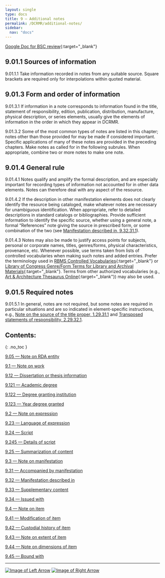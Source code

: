 ```yaml
---
layout: single
type: docs
title: 9 — Additional notes
permalink: /DCRMR/additional-notes/
sidebar:
  nav: "docs"
---
```


[Google Doc for BSC review](https://docs.google.com/document/d/1tBlQknXfxkyB9zDM70qJtv62IWSQlC9etUycnIapYA0/edit?usp=sharing){:target="_blank"}

## 9.01.1 Sources of information 

<a name="9.01.1.1">9.01.1.1</a> Take information recorded in notes from any suitable source. Square brackets are required only for interpolations within quoted material.

## 9.01.3 Form and order of information

<a name="9.01.3.1">9.01.3.1</a> If information in a note corresponds to information found in the title, statement of responsibility, edition, publication, distribution, manufacture, physical description, or series elements, usually give the elements of information in the order in which they appear in DCRMR.

<a name="9.01.3.2">9.01.3.2</a> Some of the most common types of notes are listed in this chapter; notes other than those provided for may be made if considered important. Specific applications of many of these notes are provided in the preceding chapters. Make notes as called for in the following subrules. When appropriate, combine two or more notes to make one note.

## 9.01.4 General rule

<a name="9.01.4.1">9.01.4.1</a> Notes qualify and amplify the formal description, and are especially important for recording types of information not accounted for in other data elements. Notes can therefore deal with any aspect of the resource.

<a name="9.01.4.2">9.01.4.2</a> If the description in other manifestation elements does not clearly identify the resource being cataloged, make whatever notes are necessary for unambiguous identification. When appropriate, refer to detailed descriptions in standard catalogs or bibliographies. Provide sufficient information to identify the specific source, whether using a general note, a formal “References” note giving the source in prescribed form, or some combination of the two (see [Manifestation described in, 9.32.31.1](/DCRMR/additional-notes/Manifestation-described-in/#9.32.31.1)).

<a name="9.01.4.3">9.01.4.3</a> Notes may also be made to justify access points for subjects, personal or corporate names, titles, genres/forms, physical characteristics, provenance, etc. Whenever possible, use terms taken from lists of controlled vocabularies when making such notes and added entries. Prefer the terminology used in [RBMS Controlled Vocabularies](http://rbms.info/vocabularies/index.shtml){:target="_blank"} or [Library of Congress Genre/Form Terms for Library and Archival Materials](https://id.loc.gov/authorities/genreForms.html){:target="_blank"}. Terms from other authorized vocabularies (e.g., [Art & Architecture Thesaurus Online](https://www.getty.edu/research/tools/vocabularies/aat){:target="_blank"}) may also be used.

## 9.01.5 Required notes

<a name="9.01.5.1">9.01.5.1</a> In general, notes are not required, but some notes are required in particular situations and are so indicated in element-specific instructions, e.g., [Note on the source of the title proper, 1.29.31.1](/DCRMR/title/Note-on-title/#1.29.31.1) and [Transposed statements of responsibility, 2.29.32.1](/DCRMR/sor/Note-on-statement-of-responsibility/#2.29.32.1).

## Contents:
{: .no_toc }

[9.05 — Note on RDA entity](/DCRMR/additional-notes/Note-on-RDA-entity/)

[9.1 — Note on work](/DCRMR/additional-notes/Note-on-work/)

[9.12 — Dissertation or thesis information](/DCRMR/additional-notes/Dissertation-or-thesis-information/)

[9.121 — Academic degree](/DCRMR/additional-notes/Academic-degree/)

[9.122 — Degree granting institution](/DCRMR/additional-notes/Degree-granting-institution/)

[9.123 — Year degree granted](/DCRMR/additional-notes/Year-degree-granted/)

[9.2 — Note on expression](/DCRMR/additional-notes/Note-on-expression/)

[9.23 — Language of expression](/DCRMR/additional-notes/Language-of-expression/)

[9.24 — Script](/DCRMR/additional-notes/Script/)

[9.245 — Details of script](/DCRMR/additional-notes/Details-of-script/)

[9.25 — Summarization of content](/DCRMR/additional-notes/Summarization-of-content/)

[9.3 — Note on manifestation](/DCRMR/additional-notes/Note-on-manifestation/)

[9.31 — Accompanied by manifestation](/DCRMR/additional-notes/Accompanied-by-manifestation/)

[9.32 — Manifestation described in](/DCRMR/additional-notes/Manifestation-described-in/)

[9.33 — Supplementary content](/DCRMR/additional-notes/Supplementary-content/)

[9.34 — Issued with](/DCRMR/additional-notes/Issued-with/)

[9.4 — Note on item](/DCRMR/additional-notes/Note-on-item/)

[9.41 — Modification of item](/DCRMR/additional-notes/Modification-of-item/)

[9.42 — Custodial history of item](/DCRMR/additional-notes/Custodial-history-of-item/)

[9.43 — Note on extent of item](/DCRMR/additional-notes/Note-on-extent-of-item/)

[9.44 — Note on dimensions of item](/DCRMR/additional-notes/Note-on-dimensions-of-item/)

[9.45 — Bound with](/DCRMR/additional-notes/Bound-with/)

---

[![Image of Left Arrow](https://rbms-bsc.github.io/DCRMR/assets/pictures/navigation/Arrow_Left.png "8.29 — Note on series statement")](/DCRMR/series/Note-on-series-statement/) [![Image of Right Arrow](https://rbms-bsc.github.io/DCRMR/assets/pictures/navigation/Arrow_Right.png "9.05 — Note on RDA entity")](/DCRMR/additional-notes/Note-on-RDA-entity/)

